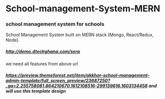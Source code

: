 # School-management-System-MERN

### school management system for schools

School Management System built on MERN stack (Mongo, React/Redux, Node). 

##### http://demo.dtechghana.com/serp 
we need all features from above url 


##### https://preview.themeforest.net/item/akkhor-school-management-admin-template/full_screen_preview/23687250?_ga=2.255758081.864210670.1612108516-299139616.1603134458 and will use this template design

